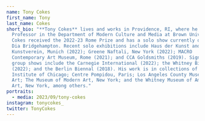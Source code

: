 ```yaml
---
name: Tony Cokes
first_name: Tony
last_name: Cokes
short_bio: "**Tony Cokes** lives and works in Providence, RI, where he serves as
  Professor in the Department of Modern Culture and Media at Brown University.
  Cokes received the 2022-23 Rome Prize and has a solo show currently on view at
  Dia Bridgehampton. Recent solo exhibitions include Haus der Kunst and
  Kunstverein, Munich (2022); Greene Naftali, New York (2022); MACRO
  Contemporary Art Museum, Rome (2021); and CCA Goldsmiths (2019). Significant
  group shows include the Carnegie International (2022); the Whitney Biennial
  (2022); and the Berlin Biennal (2018). His work is in collections of the Art
  Institute of Chicago; Centre Pompidou, Paris; Los Angeles County Museum of
  Art; The Museum of Modern Art, New York; and the Whitney Museum of American
  Art, New York, among others."
portraits:
  - media: 2023/09/tony-cokes
instagram: tonycokes_
twitter: TonyCokes
---
```


